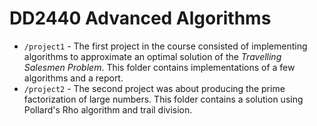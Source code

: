 # DD2440 Advanced Algorithms

* `/project1` - The first project in the course consisted of implementing algorithms to approximate an optimal solution of the *Travelling Salesmen Problem*. This folder contains implementations of a few algorithms and a report.
* `/project2` - The second project was about producing the prime factorization of large numbers. This folder contains a solution using Pollard's Rho algorithm and trail division.

